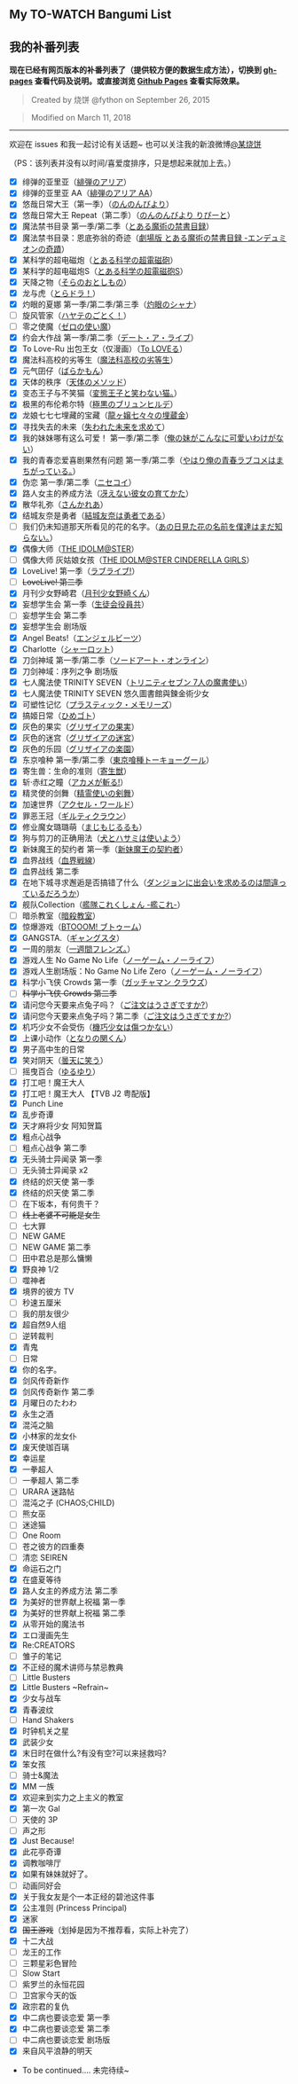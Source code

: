 ## My TO-WATCH Bangumi List
## 我的补番列表


**现在已经有网页版本的补番列表了（提供较方便的数据生成方法），切换到 [gh-pages](https://github.com/fython/To-Watch-Bangumi-List/tree/gh-pages) 查看代码及说明。或直接浏览 [Github Pages](https://fython.github.io/To-Watch-Bangumi-List) 查看实际效果。**

> Created by 烧饼 @fython on September 26, 2015

> Modified on March 11, 2018

----

欢迎在 issues 和我一起讨论有关话题~ 也可以关注我的新浪微博[@某烧饼](http://weibo.com/1870051034)

（PS：该列表并没有以时间/喜爱度排序，只是想起来就加上去。）

- [x] 绯弹的亚里亚（[緋弾のアリア](http://myanimelist.net/anime/8630/Hidan_no_Aria)）
- [x] 绯弹的亚里亚 AA（[緋弾のアリア AA]()）
- [x] 悠哉日常大王（第一季）（[のんのんびより]()）
- [x] 悠哉日常大王 Repeat（第二季）（[のんのんびより りぴーと]()）
- [x] 魔法禁书目录 第一季/第二季（[とある魔術の禁書目録]()）
- [x] 魔法禁书目录：恩底弥翁的奇迹（[劇場版 とある魔術の禁書目録 -エンデュミオンの奇蹟]()）
- [x] 某科学的超电磁炮（[とある科学の超電磁砲]()）
- [x] 某科学的超电磁炮S（[とある科学の超電磁砲S]()）
- [x] 天降之物（[そらのおとしもの]()）
- [x] 龙与虎（[とらドラ！]()）
- [x] 灼眼的夏娜 第一季/第二季/第三季（[灼眼のシャナ]()）
- [ ] 旋风管家（[ハヤテのごとく！]()）
- [ ] 零之使魔（[ゼロの使い魔]()）
- [x] 约会大作战 第一季/第二季（[デート・ア・ライブ]()）
- [x] To Love-Ru 出包王女（仅漫画）（[To LOVEる]()）
- [x] 魔法科高校的劣等生（[魔法科高校の劣等生]()）
- [x] 元气囝仔（[ばらかもん]()）
- [x] 天体的秩序（[天体のメソッド]()）
- [x] 变态王子与不笑猫（[変態王子と笑わない猫。]()）
- [x] 极黑的布伦希尔特（[極黒のブリュンヒルデ]()）
- [x] 龙娘七七七埋藏的宝藏（[龍ヶ嬢七々々の埋蔵金]()）
- [x] 寻找失去的未来（[失われた未来を求めて]()）
- [x] 我的妹妹哪有这么可爱！ 第一季/第二季（[俺の妹がこんなに可愛いわけがない]()）
- [x] 我的青春恋爱喜剧果然有问题 第一季/第二季（[やはり俺の青春ラブコメはまちがっている。]()）
- [x] 伪恋 第一季/第二季（[ニセコイ]()）
- [x] 路人女主的养成方法（[冴えない彼女の育てかた]()）
- [x] 散华礼弥（[さんかれあ]()）
- [x] 结城友奈是勇者（[結城友奈は勇者である]()）
- [ ] 我们仍未知道那天所看见的花的名字。（[あの日見た花の名前を僕達はまだ知らない。]()）
- [x] 偶像大师（[THE IDOLM@STER]()）
- [ ] 偶像大师 灰姑娘女孩（[THE IDOLM@STER CINDERELLA GIRLS]()）
- [x] LoveLive! 第一季（[ラブライブ!]()）
- [ ] ~~LoveLive! 第二季~~
- [x] 月刊少女野崎君（[月刊少女野崎くん]()）
- [x] 妄想学生会 第一季（[生徒会役員共]()）
- [ ] 妄想学生会 第二季
- [x] 妄想学生会 剧场版
- [x] Angel Beats!（[エンジェルビーツ]()）
- [x] Charlotte（[シャーロット]()）
- [x] 刀剑神域 第一季/第二季（[ソードアート・オンライン]()）
- [x] 刀剑神域：序列之争 剧场版
- [x] 七人魔法使 TRINITY SEVEN（[トリニティセブン 7人の魔書使い]()）
- [x] 七人魔法使 TRINITY SEVEN 悠久圖書館與鍊金術少女
- [x] 可塑性记忆（[プラスティック・メモリーズ]()）
- [x] 搞姬日常（[ひめゴト]()）
- [x] 灰色的果实（[グリザイアの果実]()）
- [x] 灰色的迷宫（[グリザイアの迷宮]()）
- [x] 灰色的乐园（[グリザイアの楽園]()）
- [x] 东京喰种 第一季/第二季（[東京喰種トーキョーグール]()）
- [x] 寄生兽：生命的准则（[寄生獣]()）
- [x] 斩·赤红之瞳（[アカメが斬る!]()）
- [x] 精灵使的剑舞（[精霊使いの剣舞]()）
- [x] 加速世界（[アクセル・ワールド]()）
- [x] 罪恶王冠（[ギルティクラウン]()）
- [x] 修业魔女璐璐萌（[まじもじるるも]()）
- [x] 狗与剪刀的正确用法（[犬とハサミは使いよう]()）
- [x] 新妹魔王的契约者 第一季（[新妹魔王の契約者]()）
- [x] 血界战线（[血界戦線]()）
- [x] 血界战线 第二季
- [x] 在地下城寻求邂逅是否搞错了什么（[ダンジョンに出会いを求めるのは間違っているだろうか]()）
- [x] 舰队Collection（[艦隊これくしょん -艦これ-]()）
- [ ] 暗杀教室（[暗殺教室]()）
- [x] 惊爆游戏（[BTOOOM! ブトゥーム]()）
- [x] GANGSTA.（[ギャングスタ]()）
- [x] 一周的朋友（[一週間フレンズ。]()）
- [x] 游戏人生 No Game No Life（[ノーゲーム・ノーライフ]()）
- [x] 游戏人生剧场版：No Game No Life Zero（[ノーゲーム・ノーライフ]()）
- [x] 科学小飞侠 Crowds 第一季（[ガッチャマン クラウズ]()）
- [ ] ~~科学小飞侠 Crowds 第二季~~
- [x] 请问您今天要来点兔子吗？（[ご注文はうさぎですか?]()）
- [x] 请问您今天要来点兔子吗？第二季（[ご注文はうさぎですか?]()）
- [x] 机巧少女不会受伤（[機巧少女は傷つかない]()）
- [x] 上课小动作（[となりの関くん]()）
- [x] 男子高中生的日常
- [x] 笑对阴天（[曇天に笑う]()）
- [ ] 摇曳百合（[ゆるゆり]()）
- [x] 打工吧！魔王大人
- [x] 打工吧！魔王大人 【TVB J2 粤配版】
- [x] Punch Line
- [x] 乱步奇谭
- [x] 天才麻将少女 阿知贺篇
- [x] 粗点心战争
- [ ] 粗点心战争 第二季
- [x] 无头骑士异闻录 第一季
- [ ] 无头骑士异闻录 x2
- [x] 终结的炽天使 第一季
- [x] 终结的炽天使 第二季
- [ ] 在下坂本，有何贵干？
- [ ] ~~线上老婆不可能是女生~~
- [ ] 七大罪
- [ ] NEW GAME
- [ ] NEW GAME 第二季
- [ ] 田中君总是那么慵懒
- [x] 野良神 1/2
- [ ] 噬神者
- [x] 境界的彼方 TV
- [ ] 秒速五厘米
- [ ] 我的朋友很少
- [x] 超自然9人组
- [ ] 逆转裁判
- [x] 青鬼
- [ ] 日常
- [x] 你的名字。
- [x] 剑风传奇新作
- [x] 剑风传奇新作 第二季
- [x] 月曜日のたわわ
- [x] 永生之酒
- [x] 混沌之脑
- [x] 小林家的龙女仆
- [x] 废天使珈百璃
- [x] 幸运星
- [x] 一拳超人
- [ ] 一拳超人 第二季
- [ ] URARA 迷路帖
- [ ] 混沌之子 (CHAOS;CHILD)
- [ ] 熊女巫
- [ ] 迷途猫
- [ ] One Room
- [ ] 苍之彼方的四重奏
- [ ] 清恋 SEIREN
- [x] 命运石之门
- [x] 在盛夏等待
- [x] 路人女主的养成方法 第二季
- [x] 为美好的世界献上祝福 第一季
- [x] 为美好的世界献上祝福 第二季
- [x] 从零开始的魔法书
- [x] エロ漫画先生
- [x] Re:CREATORS
- [ ] 雏子的笔记
- [x] 不正经的魔术讲师与禁忌教典
- [ ] Little Busters
- [x] Little Busters \~Refrain\~
- [x] 少女与战车
- [x] 青春波纹
- [ ] Hand Shakers
- [x] 时钟机关之星
- [x] 武装少女
- [x] 末日时在做什么?有没有空?可以来拯救吗?
- [x] 笨女孩
- [ ] 骑士&魔法
- [x] MM 一族
- [x] 欢迎来到实力之上主义的教室
- [x] 第一次 Gal
- [ ] 天使的 3P
- [ ] 声之形
- [x] Just Because!
- [x] 此花亭奇谭
- [x] 调教咖啡厅
- [x] 如果有妹妹就好了。
- [ ] 动画同好会
- [x] 关于我女友是个一本正经的碧池这件事
- [x] 公主准则 (Princess Principal)
- [x] 迷家
- [x] ~~国王游戏~~（划掉是因为不推荐看，实际上补完了）
- [x] 十二大战
- [ ] 龙王的工作
- [ ] 三颗星彩色冒险
- [ ] Slow Start
- [ ] 紫罗兰的永恒花园
- [ ] 卫宫家今天的饭
- [x] 政宗君的复仇
- [x] 中二病也要谈恋爱 第一季
- [x] 中二病也要谈恋爱 第二季
- [ ] 中二病也要谈恋爱 剧场版
- [x] 来自风平浪静的明天
- To be continued.... 未完待续~
